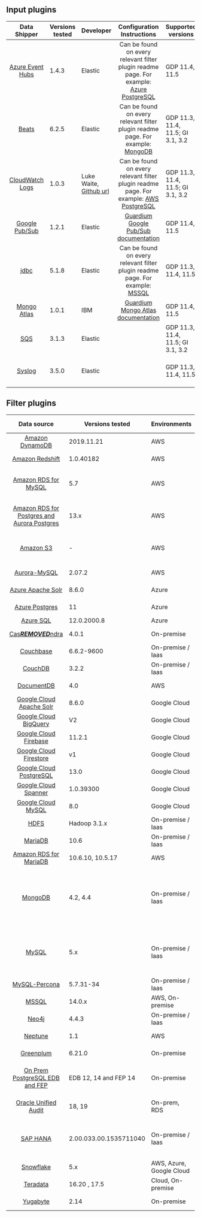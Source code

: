 ## Input plugins
|                                             Data Shipper                                                                  | Versions tested   | Developer                                                                    |                                                                       Configuration Instructions                                                                                                                             |                  Supported versions                  |                 Built-in versions                       |
|:-------------------------------------------------------------------------------------------------------------------------:|-------------------| ---------------------------------------------------------------------------- |:----------------------------------------------------------------------------------------------------------------------------------------------------------------------------------------------------------------------------:|------------------------------------------------------|---------------------------------------------------------|
|           [Azure Event Hubs](../input-plugin/logstash-input-azure-event-hubs/README.md)       | 1.4.3             | Elastic                                                                      | Can be found on every relevant filter plugin readme page. For example: [Azure PostgreSQL](../filter-plugin/logstash-filter-azure-postgresql-guardium#procedure-)                                                             |     GDP 11.4, 11.5                                   |                 from GDP 11.5                           |
|           [Beats](../input-plugin/logstash-input-beats/README.md)                             | 6.2.5             | Elastic                                                                      | Can be found on every relevant filter plugin readme page. For example: [MongoDB](../filter-plugin/logstash-filter-mongodb-guardium#configuring-audit-logs-on-mongodb-and-forwarding-to-guardium-via-filebeat)                |     GDP 11.3, 11.4, 11.5; GI 3.1, 3.2                |                 from GDP 11.3, GI 3.1                   |
|           [CloudWatch Logs](../input-plugin/logstash-input-cloudwatch-logs/README.md)                                  | 1.0.3             | Luke Waite, [Github url](https://github.com/lukewaite)                       | Can be found on every relevant filter plugin readme page. For example: [AWS PostgreSQL](../filter-plugin/logstash-filter-azure-postgresql-guardium#procedure-)                                                               |     GDP 11.3, 11.4, 11.5; GI 3.1, 3.2                |                 from GDP 11.3, GI 3.1                   |
|           [Google Pub/Sub](../input-plugin/logstash-input-google-pubsub/README.md)            | 1.2.1             | Elastic                                                                      | [Guardium Google Pub/Sub documentation](../input-plugin/logstash-input-google-pubsub/README.md#installation)                                                                                                                 |     GDP 11.4, 11.5                                   |                 from GDP 11.5                           |
|           [jdbc](../input-plugin/logstash-input-jdbc/README.md)                               | 5.1.8             | Elastic                                                                      | Can be found on every relevant filter plugin readme page. For example: [MSSQL](../filter-plugin/logstash-filter-mssql-guardium#configuring-the-mssql-filters-in-guardium)                                                    |     GDP 11.3, 11.4, 11.5                             |                 from GDP 11.3                           |
|           [Mongo Atlas](../input-plugin/logstash-input-mongo-atlas/README.md)                                                       | 1.0.1             | IBM                                                                          | [Guardium Mongo Atlas documentation](../input-plugin/logstash-input-mongo-atlas/README.md)                                                                                                                                   |     GDP 11.4, 11.5                                   |                                                         |
|           [SQS](../input-plugin/logstash-input-sqs/README.md)                                 | 3.1.3             | Elastic                                                                      |                                                                                                                                                                                                                              |     GDP 11.3, 11.4, 11.5; GI 3.1, 3.2                |                 from GDP 11.3, GI 3.1                   |
|           [Syslog](https://www.elastic.co/guide/en/logstash/current/plugins-inputs-syslog.html)                           | 3.5.0             | Elastic                                                                      |                                                                                                                                                                                                                              |     GDP 11.3, 11.4, 11.5                             |                 from GDP 11.3, GI 3.1                   |


## Filter plugins

|                                                 Data source                                                 | Versions tested        | Environments            | Developer            | Supported inputs                                                            |            Built-in versions                 |                                                                                                           Download                                                                                                           |
|:-----------------------------------------------------------------------------------------------------------:|------------------------|-------------------------| -------------------- |-----------------------------------------------------------------------------|----------------------------------------------|:----------------------------------------------------------------------------------------------------------------------------------------------------------------------------------------------------------------------------:|
|               [Amazon DynamoDB](../filter-plugin/logstash-filter-dynamodb-guardium/README.md)               | 2019.11.21             | AWS                     | IBM                  | CloudWatch (pull)                                                           |                                              |       [GDP](../filter-plugin/logstash-filter-dynamodb-guardium/DynamodbOverCloudwatchPackage/DynamoDB) \ [GI](https://github.com/IBM/univer***REMOVED***l-connectors/releases/download/v1.2.0/DynamodbOverCloudwatchPackage.zip)        |
|             [Amazon Redshift](../filter-plugin/logstash-filter-redshift-aws-guardium/README.md)             | 1.0.40182              | AWS                     | IBM                  | CloudWatch (pull)                                                           |                                              |                                                                     [GDP](../filter-plugin/logstash-filter-redshift-aws-guardium/S3OverRedshiftPackage)                                                                      |
|            [Amazon RDS for MySQL](../filter-plugin/logstash-filter-mysql-aws-guardium/README.md)            | 5.7                    | AWS                     | IBM                  | CloudWatch (pull)                                                           |    from GDP v11.5, GI v3.0                   |       [GDP](../filter-plugin/logstash-filter-mysql-aws-guardium/MysqlOverCloudwatchLogsPackage/MySQL) \ [GI](https://github.com/IBM/univer***REMOVED***l-connectors/releases/download/v1.2.0/MysqlOverCloudwatchLogsPackage.zip)        |
| [Amazon RDS for Postgres and Aurora Postgres](../filter-plugin/logstash-filter-postgres-guardium/README.md) | 13.x                   | AWS                     | IBM                  | CloudWatch (pull)                                                           |    from GDP v11.5, GI v3.0                   |       [GDP](../filter-plugin/logstash-filter-postgres-guardium/PostgresOverCloudWatchPackage/Postgres) \ [GI](https://github.com/IBM/univer***REMOVED***l-connectors/releases/download/v1.2.0/PostgresOverCloudWatchPackage.zip)        |                                                  
|                     [Amazon S3](../filter-plugin/logstash-filter-s3-guardium/README.md)                     | -                      | AWS                     | IBM                  | CloudWatch (pull), SQS (pull)                                               |    from GDP v11.3, GI v3.0                   |               [GDP](../filter-plugin/logstash-filter-s3-guardium/S3OverCloudwatchLogsPackage/S3) \ [GI](https://github.com/IBM/univer***REMOVED***l-connectors/releases/download/v1.2.0/S3OverCloudwatchLogsPackage.zip)                |
|              [Aurora-MySQL](../filter-plugin/logstash-filter-aurora-mysql-guardium/README.md)               | 2.07.2                 | AWS                     | IBM                  | CloudWatch (pull)                                                           |                                              |                                                          [GDP](../filter-plugin/logstash-filter-aurora-mysql-guardium/AuroraMysqlOverCloudwatchPackage/AuroraMysql)                                                          |
|          [Azure Apache Solr](../filter-plugin/logstash-filter-azure-apachesolr-guardium/README.md)          | 8.6.0                  | Azure                   | IBM                  | Filebeat (push)                                                             |                                              |                                                               [GDP](../filter-plugin/logstash-filter-azure-apachesolr-guardium/ApacheSolrOverFilebeatPackage)                                                                |
|           [Azure Postgres](../filter-plugin/logstash-filter-azure-postgresql-guardium/README.md)            | 11                     | Azure                   | IBM                  | Azure Event Hub (pull)                                                      |                                              |                                                      [GDP](../filter-plugin/logstash-filter-azure-postgresql-guardium/AzurePostgresqlOverAzureEventHub/azurepostgresql)                                                      |
|                 [Azure SQL](../filter-plugin/logstash-filter-azure-sql-guardium/README.md)                  | 12.0.2000.8            | Azure                   | IBM                  | JDBC (pull)                                                                 |                                              |                                                                      [GDP](../filter-plugin/logstash-filter-azure-sql-guardium/AzureSQLOverJdbcPackage)                                                                      |
|                 [Cas***REMOVED***ndra](../filter-plugin/logstash-filter-cas***REMOVED***ndra-guardium/README.md)                  | 4.0.1                  | On-premise              | IBM                  | Filebeat (push)                                                             |                                              |                                                                   [GDP](../filter-plugin/logstash-filter-cas***REMOVED***ndra-guardium/Cas***REMOVED***ndraOverFilebeatPackage)                                                                    |
|                [Couchbase](../filter-plugin/logstash-filter-couchbasedb-guardium/README.md)                 | 6.6.2-9600             | On-premise / Iaas       | IBM                  | Filebeat (push)                                                             |                                              |   [GDP](../filter-plugin/logstash-filter-couchbasedb-guardium/CouchbasedbOverFilebeatPackage/CouchbaseDB) \ [GI](https://github.com/IBM/univer***REMOVED***l-connectors/releases/download/v1.2.0/CouchbasedbOverFilebeatPackage.zip)    |
|                   [CouchDB](../filter-plugin/logstash-filter-couchdb-guardium/README.md)                    | 3.2.2                  | On-premise / Iaas       | IBM                  | Filebeat (push)                                                             |                                              |                                                                     [GDP](../filter-plugin/logstash-filter-couchdb-guardium/CouchdbOverFilebeatPackage)                                                                      |
|              [DocumentDB](../filter-plugin/logstash-filter-documentdb-aws-guardium/README.md)               | 4.0                    | AWS                     | IBM                  | CloudWatch (pull)                                                           |                                              |                                                               [GDP](../filter-plugin/logstash-filter-documentdb-aws-guardium/DocumentDBOverCloudwatchPackage)                                                                |
|      [Google Cloud Apache Solr](../filter-plugin/logstash-filter-pubsub-apachesolr-guardium/README.md)      | 8.6.0                  | Google Cloud            | IBM                  | Pub/Sub (pull)                                                              |                                              |                                                                  [GDP](../filter-plugin/logstash-filter-pubsub-apachesolr-guardium/PubSubApacheSolrPackage)                                                                  |
|        [Google Cloud BigQuery](../filter-plugin/logstash-filter-pubsub-bigquery-guardium/README.md)         | V2                     | Google Cloud            | IBM                  | Pub/Sub (pull)                                                              |                                              |                                                                  [GDP](../filter-plugin/logstash-filter-pubsub-bigquery-guardium/BigQueryOverPubSubPackage)                                                                  
|    [Google Cloud Firebase](../filter-plugin/logstash-filter-pubsub-firebase-realtime-guardium/README.md)    | 11.2.1                 | Google Cloud            | IBM                  | Pub/Sub (pull)                                                              |                                              |                                                               [GDP](../filter-plugin/logstash-filter-pubsub-firebase-realtime-guardium/PubSubFirebasePackage)                                                                |
|       [Google Cloud Firestore](../filter-plugin/logstash-filter-pubsub-firestore-guardium/README.md)        | v1                     | Google Cloud            | IBM                  | Pub/Sub (pull)                                                              |                                              |                                                                   [GDP](../filter-plugin/logstash-filter-pubsub-firestore-guardium/PubSubFireStorePackage)                                                                   |
|      [Google Cloud PostgreSQL](../filter-plugin/logstash-filter-pubsub-postgresql-guardium/README.md)       | 13.0                   | Google Cloud            | IBM                  | Pub/Sub (pull)                                                              |                                              |                                                                  [GDP](../filter-plugin/logstash-filter-pubsub-postgresql-guardium/PubSubPostgreSQLPackage)                                                                  
|         [Google Cloud Spanner](../filter-plugin/logstash-filter-pubsub-spanner-guardium/README.md)          | 1.0.39300              | Google Cloud            | IBM                  | Pub/Sub (pull)                                                              |                                              |                                                                   [GDP](../filter-plugin/logstash-filter-pubsub-spanner-guardium/SpannerOverPubSubPackage)                                                                   |
|           [Google Cloud MySQL](../filter-plugin/logstash-filter-pubsub-mysql-guardium/README.md)            | 8.0                    | Google Cloud            | IBM                  | Pub/Sub (pull)                                                              |                                              |                                                                       [GDP](../filter-plugin/logstash-filter-pubsub-mysql-guardium/PubSubMySQLPackage)                                                                       |
|                      [HDFS](../filter-plugin/logstash-filter-hdfs-guardium/README.md)                       | Hadoop 3.1.x           | On-premise / Iaas       | IBM                  | Filebeat (push)                                                             |                                              |                 [GDP](../filter-plugin/logstash-filter-hdfs-guardium/HdfsOverFilebeatPackage/Hdfs) \ [GI](https://github.com/IBM/univer***REMOVED***l-connectors/releases/download/v1.2.0/HDFSOverFilebeatPackage.zip)                  |
|  [MariaDB](../filter-plugin/logstash-filter-mariadb-guardium/README.md)            	                    	   | 10.6                   | On-premise / Iaas       | IBM                  | Filebeat (push)                                                             |                                              |                                                                     [GDP](../filter-plugin/logstash-filter-mariadb-guardium/MariaDBOverFilebeatPackage)                                                                      |
|  [Amazon RDS for MariaDB](../filter-plugin/logstash-filter-mariadb-aws-guardium/README.md)                        		   | 10.6.10, 10.5.17       | AWS                     | IBM                  | CloudWatch (pull)                                                           |                                              |           [GDP](../filter-plugin/logstash-filter-mariadb-aws-guardium/MariaDBOverCloudWatchPackage) \ [GI](https://github.com/IBM/univer***REMOVED***l-connectors/releases/download/v1.2.0/MariaDBOverCloudWatchPackage.zip)            |
|                   [MongoDB](../filter-plugin/logstash-filter-mongodb-guardium/README.md)                    | 4.2, 4.4               | On-premise / Iaas       | IBM                  | Syslog (push) - For GDP only,<br/>Filebeat (push),<br/>MongoDB Atlas (pull) |    from GDP v11.3, GI v3.0                   |           [GDP](../filter-plugin/logstash-filter-mongodb-guardium/MongodbOverFilebeatPackage/MongoDB) \ [GI](https://github.com/IBM/univer***REMOVED***l-connectors/releases/download/v1.2.0/MongodbOverFilebeatPackage.zip)            |
|                     [MySQL](../filter-plugin/logstash-filter-mysql-guardium/README.md)                      | 5.x                    | On-premise / Iaas       | IBM                  | Syslog (push) - For GDP only,<br/>Filebeat (push)                           |    from GDP v11.3, GI v3.0                   |               [GDP](../filter-plugin/logstash-filter-mysql-guardium/MysqlOverFilebeatPackage/Mysql) \ [GI](https://github.com/IBM/univer***REMOVED***l-connectors/releases/download/v1.2.0/MysqlOverFilebeatPackage.zip)                |
|             [MySQL-Percona](../filter-plugin/logstash-filter-mysql-percona-guardium/README.md)              | 5.7.31-34              | On-premise / Iaas       | IBM                  | Filebeat (push)                                                             |                                              | [GDP](../filter-plugin/logstash-filter-mysql-percona-guardium/MysqlPerconaOverFilebeatPackage/MysqlPercona) \ [GI](https://github.com/IBM/univer***REMOVED***l-connectors/releases/download/v1.2.0/MysqlPerconaOverFilebeatPackage.zip) |
|                     [MSSQL](../filter-plugin/logstash-filter-mssql-guardium/README.md)                      | 14.0.x                 | AWS, On-premise         | IBM                  | JDBC (pull)                                                                 |                                              |                                                                         [GDP](../filter-plugin/logstash-filter-mssql-guardium/MssqlOverJdbcPackage)                                                                          |
|                     [Neo4j](../filter-plugin/logstash-filter-neo4j-guardium/README.md)                      | 4.4.3                  | On-premise / Iaas       | IBM                  | Filebeat (push)                                                             |                                              |                                                                   [GDP](../filter-plugin/logstash-filter-neo4j-guardium/NeodbOverFilebeatPackage/Neo4jDB)                                                                    |
|                 [Neptune](../filter-plugin/logstash-filter-neptune-aws-guardium/README.md)                  | 1.1                    | AWS                     | IBM                  | CloudWatch (pull)                                                           |                                              |           [GDP](../filter-plugin/logstash-filter-neptune-aws-guardium/NeptuneOverCloudWatchPackage) \ [GI](https://github.com/IBM/univer***REMOVED***l-connectors/releases/download/v1.2.0/NeptuneOverCloudWatchPackage.zip)            |
|             [Greenplum](../filter-plugin/logstash-filter-onPremGreenplumdb-guardium/README.md)              | 6.21.0                 | On-premise              | IBM                  | Filebeat (push)                                                             |                                              |      [GDP](../filter-plugin/logstash-filter-onPremGreenplumdb-guardium/GreenplumdbOverFilebeatPackage) \ [GI](https://github.com/IBM/univer***REMOVED***l-connectors/releases/download/v1.2.0/GreenplumdbOverFilebeatPackage.zip)       |
|    [On Prem PostgreSQL EDB and FEP](../filter-plugin/logstash-filter-onPremPostgres-guardium/README.md)     | EDB 12, 14 and FEP 14  | On-premise              | IBM                  | Filebeat (push)                                                             |    from GDP v11.5, GI v3.0                   |                                                                 [GDP](../filter-plugin/logstash-filter-onPremPostgres-guardium/PostgresOverFilebeatPackage)                                                                  |
|               [Oracle Unified Audit](../filter-plugin/logstash-filter-oua-guardium/README.md)               | 18, 19                 | On-prem, RDS            | IBM                  | Oracle Unified Audit (pull)                                                 |                                              |                                                              [GDP](../filter-plugin/logstash-filter-oua-guardium/OracleUnifiedAuditPackage/OracleUnifiedAudit)                                                               |
|                   [SAP HANA](../filter-plugin/logstash-filter-***REMOVED***phana-guardium/README.md)                   | 2.00.033.00.1535711040 | On-premise / Iaas       | IBM                  | JDBC (pull) - For GDP only,<br/>Filebeat (push)                             |                                              |           [GDP](../filter-plugin/logstash-filter-***REMOVED***phana-guardium/SaphanaOverFilebeatPackage/SAPHANA) \ [GI](https://github.com/IBM/univer***REMOVED***l-connectors/releases/download/v1.2.0/SaphanaOverFilebeatPackage.zip)            |
|                  [Snowflake](https://github.com/infoinsights/guardium-snowflake-uc-filter)                  | 5.x                    | AWS, Azure, Google Cloud| Information Insights | JDBC (pull)                                                                 |                                              |                                                                             [GDP](https://github.com/infoinsights/guardium-snowflake-uc-filter)                                                                              |
|                 [Teradata](../filter-plugin/logstash-filter-teradatadb-guardium/README.md)                  | 16.20 , 17.5           | Cloud, On-premise       | IBM                  | JDBC (pull)                                                                 |                                              |                                                                     [GDP](../filter-plugin/logstash-filter-teradatadb-guardium/TeradataOverJdbcPackage)                                                                      |
|                  [Yugabyte](../filter-plugin/logstash-filter-yugabyte-guardium/README.md)                   | 2.14                   | On-premise       | IBM                  | Filebeat (push)                                                             |                                              |                                                                      [GDP](../filter-plugin/logstash-filter-yugabyte-guardium/YugabytedbOverFilebeatPackage)                                                                       |
